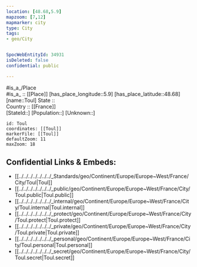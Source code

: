 ```yaml
---
location: [48.68,5.9] 
mapzoom: [7,12] 
mapmarker: city 
type: City
tags:
- geo/City


SpocWebEntityId: 34931
isDeleted: false
confidential: public

---
```

#is_a_/Place  
#is_a_ :: [[Place]] 
[has_place_longitude::5.9] 
[has_place_latitude::48.68] 
[name::Toul] 
State ::  
Country :: [[France]]  
[StateId::] 
[Population::] 
[Unknown::] 


```leaflet
id: Toul
coordinates: [[Toul]] 
markerFile: [[Toul]] 
defaultZoom: 11 
maxZoom: 18
```


## Confidential Links & Embeds: 
- [[../../../../../../../_Standards/geo/Continent/Europe/Europe~West/France/City/Toul|Toul]] 
- [[../../../../../../../_public/geo/Continent/Europe/Europe~West/France/City/Toul.public|Toul.public]] 
- [[../../../../../../../_internal/geo/Continent/Europe/Europe~West/France/City/Toul.internal|Toul.internal]] 
- [[../../../../../../../_protect/geo/Continent/Europe/Europe~West/France/City/Toul.protect|Toul.protect]] 
- [[../../../../../../../_private/geo/Continent/Europe/Europe~West/France/City/Toul.private|Toul.private]] 
- [[../../../../../../../_personal/geo/Continent/Europe/Europe~West/France/City/Toul.personal|Toul.personal]] 
- [[../../../../../../../_secret/geo/Continent/Europe/Europe~West/France/City/Toul.secret|Toul.secret]] 
